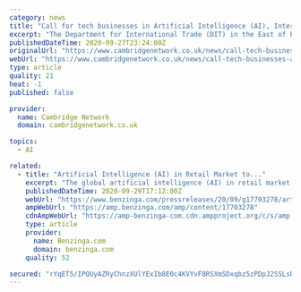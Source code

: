 ```yaml
---
category: news
title: "Call for tech businesses in Artificial Intelligence (AI), Internet of Things (IoT) and beyond"
excerpt: "The Department for International Trade (DIT) in the East of England and Germany, in collaboration with CW (Cambridge Wireless), will host on Tuesday 6 October 2020, a virtual premiere of their recent digital pitching session - UK-German Innovation Challenge: Pitch your tech innovation to German corporates."
publishedDateTime: 2020-09-27T23:24:00Z
originalUrl: "https://www.cambridgenetwork.co.uk/news/call-tech-businesses-artificial-intelligence-ai-internet-things-iot-and-beyond"
webUrl: "https://www.cambridgenetwork.co.uk/news/call-tech-businesses-artificial-intelligence-ai-internet-things-iot-and-beyond"
type: article
quality: 21
heat: -1
published: false

provider:
  name: Cambridge Network
  domain: cambridgenetwork.co.uk

topics:
  - AI

related:
  - title: "Artificial Intelligence (AI) in Retail Market to..."
    excerpt: "The global artificial intelligence (AI) in retail market size is expected to reach USD 23.32 billion by 2027, exhibiting a CAGR of"
    publishedDateTime: 2020-09-29T17:12:00Z
    webUrl: "https://www.benzinga.com/pressreleases/20/09/g17703278/artificial-intelligence-ai-in-retail-market-to-reach-usd-23-32-billion-by-2027-rising-adoption-for"
    ampWebUrl: "https://amp.benzinga.com/amp/content/17703278"
    cdnAmpWebUrl: "https://amp-benzinga-com.cdn.ampproject.org/c/s/amp.benzinga.com/amp/content/17703278"
    type: article
    provider:
      name: Benzinga.com
      domain: benzinga.com
    quality: 52

secured: "rYqET5/IPQUyAZRyChnzXUlYExIb8E0c4KVYvF8RSXmSDxqbz5zPDpJ2SSLsDe9Zj+fVS9cQ9KT62I05Vswtdio4inLx75UGKaps/3Ev93ewoMcXt7cFGUfvXi3oCEXKHaos6wfsbu2wK47jn4K0smsrxasnyy+9g/wUffD/yC0gCjGBBGTpWKlhrbRtj13+etTPSf/YZQQsPSCSxlan3PnaSpYcZ9i/XP0JaXd8mCdOzjH+mSceFgcEXSzGHI0TfbkRiYBqb4x9+IDm3cPaStNV6cR5XmWBNF6N1L+bCaH0sZ/7NiGRPiXvIlAAyAJDD9pNdQC6tTXKbit3cu+PzAWNQ7GKqEYJdF8VC07jMsg=;VddmS2e9eAGf3ZPU2tWtsw=="
---
```


